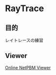 # RayTrace

## 目的

レイトレースの練習

## Viewer

[Online NetPBM Viewer](http://paulcuth.me.uk/netpbm-viewer)

